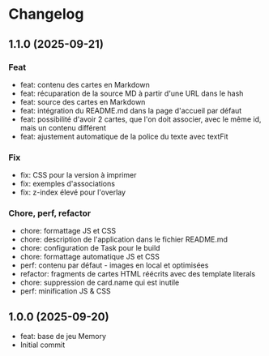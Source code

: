 # Changelog

## 1.1.0 (2025-09-21)

### Feat

- feat: contenu des cartes en Markdown
- feat: récuparation de la source MD à partir d'une URL dans le hash
- feat: source des cartes en Markdown
- feat: intégration du README.md dans la page d'accueil par défaut
- feat: possibilité d'avoir 2 cartes, que l'on doit associer, avec le même id, mais un contenu différent
- feat: ajustement automatique de la police du texte avec textFit

### Fix

- fix: CSS pour la version à imprimer
- fix: exemples d'associations
- fix: z-index élevé pour l'overlay

### Chore, perf, refactor

- chore: formattage JS et CSS
- chore: description de l'application dans le fichier README.md
- chore: configuration de Task pour le build
- chore: formattage automatique JS et CSS
- perf: contenu par défaut - images en local et optimisées
- refactor: fragments de cartes HTML réécrits avec des template literals
- chore: suppression de card.name qui est inutile
- perf: minification JS & CSS

## 1.0.0 (2025-09-20)

- feat: base de jeu Memory
- Initial commit
